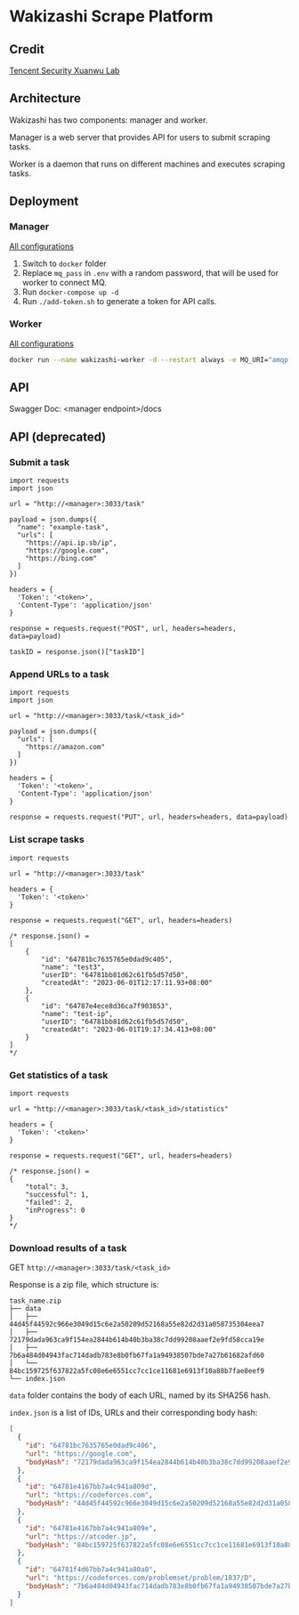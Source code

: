 # Wakizashi Scrape Platform

## Credit

[Tencent Security Xuanwu Lab](https://xlab.tencent.com/en/)

## Architecture

Wakizashi has two components: manager and worker.

Manager is a web server that provides API for users to submit scraping tasks. 

Worker is a daemon that runs on different machines and executes scraping tasks.

## Deployment

### Manager

[All configurations](https://github.com/SparkSecurity/wakizashi/blob/main/manager/config/config.go)

1. Switch to `docker` folder
2. Replace `mq_pass` in `.env` with a random password, that will be used for worker to connect MQ.
3. Run `docker-compose up -d`
4. Run `./add-token.sh` to generate a token for API calls.

### Worker

[All configurations](https://github.com/SparkSecurity/wakizashi/blob/main/worker/config/config.go)

```bash
docker run --name wakizashi-worker -d --restart always -e MQ_URI="amqp://guest:<mq_pass>@<ip>:5672" ghcr.io/sparksecurity/wakizashi-worker:main
```

## API

Swagger Doc: \<manager endpoint\>/docs

## API (deprecated)

### Submit a task

```python3
import requests
import json

url = "http://<manager>:3033/task"

payload = json.dumps({
  "name": "example-task",
  "urls": [
    "https://api.ip.sb/ip",
    "https://google.com",
    "https://bing.com"
  ]
})

headers = {
  'Token': '<token>',
  'Content-Type': 'application/json'
}

response = requests.request("POST", url, headers=headers, data=payload)

taskID = response.json()["taskID"]
```

### Append URLs to a task

```python3
import requests
import json

url = "http://<manager>:3033/task/<task_id>"

payload = json.dumps({
  "urls": [
    "https://amazon.com"
  ]
})

headers = {
  'Token': '<token>',
  'Content-Type': 'application/json'
}

response = requests.request("PUT", url, headers=headers, data=payload)
```

### List scrape tasks

```python3
import requests

url = "http://<manager>:3033/task"

headers = {
  'Token': '<token>'
}

response = requests.request("GET", url, headers=headers)

/* response.json() = 
[
    {
        "id": "64781bc7635765e0dad9c405",
        "name": "test3",
        "userID": "64781bb81d62c61fb5d57d50",
        "createdAt": "2023-06-01T12:17:11.93+08:00"
    },
    {
        "id": "64787e4ece8d36ca7f903853",
        "name": "test-ip",
        "userID": "64781bb81d62c61fb5d57d50",
        "createdAt": "2023-06-01T19:17:34.413+08:00"
    }
]
*/
```

### Get statistics of a task

```python3
import requests

url = "http://<manager>:3033/task/<task_id>/statistics"

headers = {
  'Token': '<token>'
}

response = requests.request("GET", url, headers=headers)

/* response.json() =
{
    "total": 3,
    "successful": 1,
    "failed": 2,
    "inProgress": 0
}
*/
```

### Download results of a task

GET `http://<manager>:3033/task/<task_id>`

Response is a zip file, which structure is:

```
task_name.zip
├── data
│   ├── 44d45f44592c966e3049d15c6e2a50209d52168a55e82d2d31a058735304eea7
│   ├── 72179dada963ca9f154ea2844b614b40b3ba38c7dd99208aaef2e9fd58cca19e
│   ├── 7b6a484d04943fac714dadb783e8b0fb67fa1a94938507bde7a27b61682afd60
│   └── 84bc159725f637822a5fc08e6e6551cc7cc1ce11681e6913f10a88b7fae8eef9
└── index.json
```

`data` folder contains the body of each URL, named by its SHA256 hash.

`index.json` is a list of IDs, URLs and their corresponding body hash:

```json
[
  {
    "id": "64781bc7635765e0dad9c406",
    "url": "https://google.com",
    "bodyHash": "72179dada963ca9f154ea2844b614b40b3ba38c7dd99208aaef2e9fd58cca19e"
  },
  {
    "id": "64781e4167bb7a4c941a809d",
    "url": "https://codeforces.com",
    "bodyHash": "44d45f44592c966e3049d15c6e2a50209d52168a55e82d2d31a058735304eea7"
  },
  {
    "id": "64781e4167bb7a4c941a809e",
    "url": "https://atcoder.jp",
    "bodyHash": "84bc159725f637822a5fc08e6e6551cc7cc1ce11681e6913f10a88b7fae8eef9"
  },
  {
    "id": "64781f4d67bb7a4c941a80a0",
    "url": "https://codeforces.com/problemset/problem/1837/D",
    "bodyHash": "7b6a484d04943fac714dadb783e8b0fb67fa1a94938507bde7a27b61682afd60"
  }
]
```
